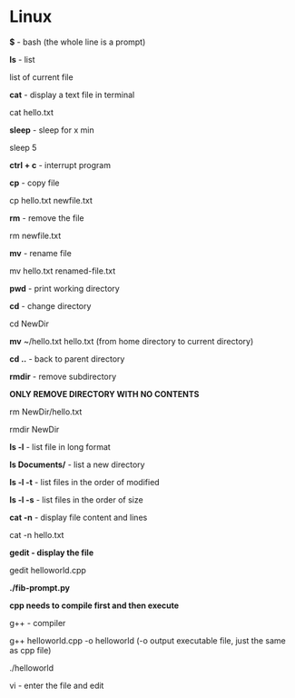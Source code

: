 # Linux

**$** - bash (the whole line is a prompt)

**ls** - list

list of current file

**cat** - display a text file in terminal

cat hello.txt

**sleep** - sleep for x min

sleep 5

**ctrl + c** - interrupt program

**cp** - copy file

cp hello.txt newfile.txt

**rm** - remove the file 

rm newfile.txt

**mv** - rename file

mv hello.txt renamed-file.txt

**pwd** - print working directory

**cd** - change directory

cd NewDir

**mv** ~/hello.txt hello.txt (from home directory to current directory)

**cd ..** - back to parent directory

**rmdir** - remove subdirectory

**ONLY REMOVE DIRECTORY WITH NO CONTENTS**

rm NewDir/hello.txt

rmdir NewDir

**ls -l** - list file in long format

**ls Documents/** - list a new directory

**ls -l -t** - list files in the order of modified

**ls -l -s** - list files in the order of size

**cat -n** - display file content and lines

cat -n hello.txt

**gedit - display the file**

gedit helloworld.cpp

**./fib-prompt.py**

**cpp needs to compile first and then execute**

g++ - compiler

g++ helloworld.cpp -o helloworld (-o output executable file, just the same as cpp file)

./helloworld

vi - enter the file and edit
